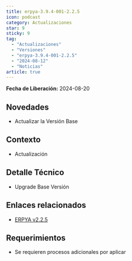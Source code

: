 ```yaml
---
title: erpya-3.9.4-001-2.2.5
icon: podcast
category: Actualizaciones
star: 9
sticky: 9
tag:
  - "Actualizaciones"
  - "Versiones"
  - "erpya-3.9.4-001-2.2.5"
  - "2024-08-12"
  - "Noticias"
article: true
---
```


**Fecha de Liberación:** 2024-08-20

## Novedades

- Actualizar la Versión Base

## Contexto

- Actualización

## Detalle Técnico

- Upgrade Base Versión

## Enlaces relacionados

- [ERPYA v2.2.5](https://github.com/erpya/adempiere_patch_zk/releases/tag/2.2.5)

## Requerimientos

- Se requieren procesos adicionales por aplicar
